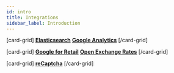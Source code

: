 ```yaml
---
id: intro
title: Integrations
sidebar_label: Introduction
---
```


[card-grid]
[**Elasticsearch**](integrations/elasticsearch.md)
[**Google Analytics**](integrations/googleanalytics.md)
[/card-grid]

[card-grid]
[**Google for Retail**](integrations/googleforretail.md)
[**Open Exchange Rates**](integrations/openexchangerates.md)
[/card-grid]

[card-grid]
[**reCaptcha**](integrations/recaptcha.md)
[/card-grid]

